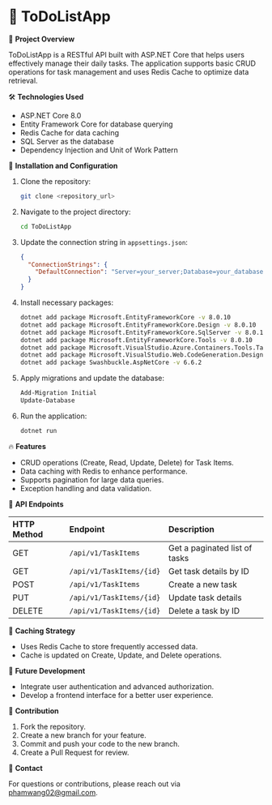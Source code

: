 # 📒 ToDoListApp

🌟 **Project Overview**

ToDoListApp is a RESTful API built with ASP.NET Core that helps users effectively manage their daily tasks. The application supports basic CRUD operations for task management and uses Redis Cache to optimize data retrieval.

🛠️ **Technologies Used**

* ASP.NET Core 8.0
* Entity Framework Core for database querying
* Redis Cache for data caching
* SQL Server as the database
* Dependency Injection and Unit of Work Pattern

🔧 **Installation and Configuration**

1.  Clone the repository:
    ```bash
    git clone <repository_url>
    ```
2.  Navigate to the project directory:
    ```bash
    cd ToDoListApp
    ```
3.  Update the connection string in `appsettings.json`:
    ```json
    {
      "ConnectionStrings": {
        "DefaultConnection": "Server=your_server;Database=your_database;User Id=your_user;Password=your_password;"
      }
    }
    ```
4.  Install necessary packages:
    ```bash
    dotnet add package Microsoft.EntityFrameworkCore -v 8.0.10
    dotnet add package Microsoft.EntityFrameworkCore.Design -v 8.0.10
    dotnet add package Microsoft.EntityFrameworkCore.SqlServer -v 8.0.10
    dotnet add package Microsoft.EntityFrameworkCore.Tools -v 8.0.10
    dotnet add package Microsoft.VisualStudio.Azure.Containers.Tools.Targets -v 1.21.0
    dotnet add package Microsoft.VisualStudio.Web.CodeGeneration.Design -v 8.0.7
    dotnet add package Swashbuckle.AspNetCore -v 6.6.2
    ```
5.  Apply migrations and update the database:
    ```bash
    Add-Migration Initial
    Update-Database
    ```
6.  Run the application:
    ```bash
    dotnet run
    ```

🔥 **Features**

* CRUD operations (Create, Read, Update, Delete) for Task Items.
* Data caching with Redis to enhance performance.
* Supports pagination for large data queries.
* Exception handling and data validation.

📄 **API Endpoints**

| HTTP Method | Endpoint                 | Description                         |
| :---------- | :----------------------- | :---------------------------------- |
| GET         | `/api/v1/TaskItems`      | Get a paginated list of tasks       |
| GET         | `/api/v1/TaskItems/{id}` | Get task details by ID              |
| POST        | `/api/v1/TaskItems`      | Create a new task                   |
| PUT         | `/api/v1/TaskItems/{id}` | Update task details                 |
| DELETE      | `/api/v1/TaskItems/{id}` | Delete a task by ID                 |

🔎 **Caching Strategy**

* Uses Redis Cache to store frequently accessed data.
* Cache is updated on Create, Update, and Delete operations.

🚀 **Future Development**

* Integrate user authentication and advanced authorization.
* Develop a frontend interface for a better user experience.
  
🤝 **Contribution**

1.  Fork the repository.
2.  Create a new branch for your feature.
3.  Commit and push your code to the new branch.
4.  Create a Pull Request for review.

📧 **Contact**

For questions or contributions, please reach out via phamwang02@gmail.com.
